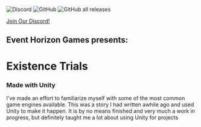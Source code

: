 ![Discord](https://img.shields.io/discord/443469615780200460?color=purple&label=Event%20Horizon%20Discord&logo=discord) ![GitHub](https://img.shields.io/github/license/event-horizon-games/existence-trials) ![GitHub all releases](https://img.shields.io/github/downloads/Event-Horizon-games/existence-trials/total)

[Join Our Discord!](https://discord.com/invite/FMp2zhT)

## Event Horizon Games presents:

# Existence Trials

### Made with Unity

I've made an effort to familiarize myself with some of the most common game engines available. This was a story I had written awhile ago and used Unity to make it happen. It is by no means finished and very much a work in progress, but definitely taught me a lot about using Unity for projects
